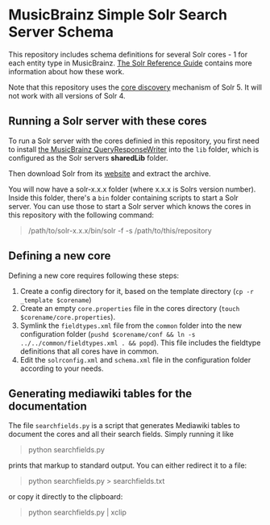 # MusicBrainz Simple Solr Search Server Schema #

This repository includes schema definitions for several Solr cores - 1 for each
entity type in MusicBrainz.
[The Solr Reference Guide](https://cwiki.apache.org/confluence/display/solr/Documents%2C+Fields%2C+and+Schema+Design)
contains more information about how these work.

Note that this repository uses the
[core discovery](https://cwiki.apache.org/confluence/display/solr/Solr+Cores+and+solr.xml)
mechanism of Solr 5. It will not work with all versions of Solr 4.

## Running a Solr server with these cores

To run a Solr server with the cores definied in this repository, you first need
to install
[the MusicBrainz QueryResponseWriter](https://github.com/mineo/mb-solrquerywriter)
into the `lib` folder, which is configured as the Solr servers **sharedLib**
folder.

Then download Solr from its
[website](https://lucene.apache.org/solr/mirrors-solr-latest-redir.html) and
extract the archive.

You will now have a solr-x.x.x folder (where x.x.x is Solrs version
number). Inside this folder, there's a `bin` folder containing scripts to start
a Solr server. You can use those to start a Solr server which knows the cores in
this repository with the following command:

> /path/to/solr-x.x.x/bin/solr -f -s /path/to/this/repository

## Defining a new core

Defining a new core requires following these steps:

1. Create a config directory for it, based on the template directory
   (`cp -r _template $corename`)
2. Create an empty `core.properties` file in the cores directory
   (`touch $corename/core.properties`).
3. Symlink the `fieldtypes.xml` file from the `common` folder into the new
   configuration folder (`pushd $corename/conf && ln -s ../../common/fieldtypes.xml
   . && popd`). This file includes the fieldtype definitions that all cores have
   in common.
4. Edit the `solrconfig.xml` and `schema.xml` file in the configuration folder
   according to your needs.

## Generating mediawiki tables for the documentation

The file `searchfields.py` is a script that generates Mediawiki tables to
document the cores and all their search fields. Simply running it like

> python searchfields.py

prints that markup to standard output. You can either redirect it to a file:

> python searchfields.py > searchfields.txt

or copy it directly to the clipboard:

> python searchfields.py | xclip
